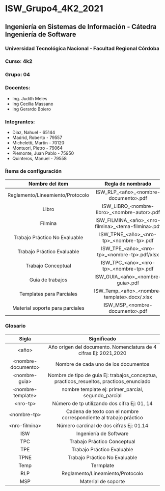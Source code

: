 # ISW_Grupo4_4K2_2021

## Ingeniería en Sistemas de Información - Cátedra Ingeniería de Software

### Universidad Tecnológica Nacional - Facultad Regional Córdoba

### Curso: 4k2

### Grupo: 04

### Docentes:

- Ing. Judith Meles
- Ing Cecilia Massano
- Ing Gerardo Boiero

### Integrantes:

- Diaz, Nahuel - 65144
- Madrid, Roberto - 79557
- Micheletti, Martin - 70120
- Montuori, Pietro - 79064
- Piemonte, Juan Pablo - 75950
- Quinteros, Manuel - 79558

### Ítems de configuración

| Nombre del item | Regla de nombrado | Ruta de acceso |
| :--: | :--: | :--: |
| Reglamento/Lineamiento/Protocolo | ISW_RLP_\<año>\_\<nombre-documento>\.pdf | /MaterialSoporte |
| Libro | ISW_LIBRO_\<nombre-libro>\_\<nombre-autor>\.pdf | /Bibliografía |
| Filmina | ISW_FILMINA_\<año>\_\<nro-filmina>\_\<tema-filmina>\.pdf | /MaterialSoporte/PresentacionesClases |
| Trabajo Práctico No Evaluable | ISW_TPNE_\<año>\_\<nro-tp>\_\<nombre-tp>\.pdf | /TrabajosPracticos/NoEvaluables |
| Trabajo Práctico Evaluable | ISW_TPE_\<año>\_\<nro-tp>\_\<nombre-tp>\.pdf/xlsx | /TrabajosPracticos/Evaluables |
| Trabajo Conceptual | ISW_TPC_\<año>\_\<nro-tp>\_\<nombre-tp>\.pdf | /TrabajosConceptuales |
| Guia de trabajos | ISW_GUIA_\<año>\_\<nombre-guia>\.pdf | /MaterialSoporte/Guias |
| Templates para Parciales | ISW_Temp_\<año>\_\<nombre-template>\.docx/.xlsx | /MaterialSoporte/Templates |
| Material soporte para parciales | ISW_MSP_\<nombre-documento>\.pdf | /MaterialSoporte |

### Glosario

| Sigla | Significado |
| :--: | :--: |
| \<año> | Año origen del documento. Nomenclatura de 4 cifras Ej: 2021,2020 |
| \<nombre-documento> | Nombre de cada uno de los documentos |
| \<nombre-guia> | Nombre de tipo de guia Ej: trabajos_conceptua, practicos_resueltos, practicos_enunciado |
| \<nombre-template> | nombre template ej: primer_parcial, segundo_parcial |
| \<nro-tp> | Número de tp utilizando dos cifra Ej: 01, 14 |
| \<nombre-tp> | Cadena de texto con el nombre correspondiente al trabajo práctico |
| \<nro-filmina> | Número cardinal de dos cifras Ej: 01.14 |
| ISW | Ingeniería de Software |
| TPC | Trabajo Práctico Conceptual |
| TPE | Trabajo Práctico Evaluable |
| TPNE | Trabajo Práctico No Evaluable |
| Temp | Termplate |
| RLP | Reglamento/Lineamiento/Protocolo |
| MSP | Material de soporte |







